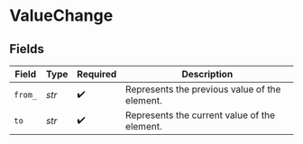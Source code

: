 # ValueChange


## Fields

| Field                                         | Type                                          | Required                                      | Description                                   |
| --------------------------------------------- | --------------------------------------------- | --------------------------------------------- | --------------------------------------------- |
| `from_`                                       | *str*                                         | :heavy_check_mark:                            | Represents the previous value of the element. |
| `to`                                          | *str*                                         | :heavy_check_mark:                            | Represents the current value of the element.  |